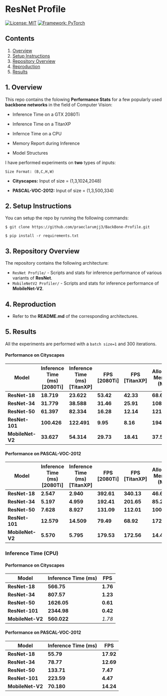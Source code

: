 # ResNet Profile

[![License: MIT](https://img.shields.io/badge/License-MIT-blue.svg)](https://opensource.org/licenses/MIT)
[![Framework: PyTorch](https://img.shields.io/badge/Framework-PyTorch-orange.svg)](https://pytorch.org/)

## Contents
1. [Overview](#1-overview)
2. [Setup Instructions](#2-setup-instructions)
3. [Repository Overview](#3-repository-overview)
4. [Reproduction](#5-reproduction)
5. [Results](#5-results)

## 1. Overview

This repo contains the folowing **Performance Stats** for a few popularly used **backbone networks** in the field of Computer Vision:
 
- Inference Time on a GTX 2080Ti

- Inference Time on a TitanXP

- Infernce Time on a CPU

- Memory Report during Inference

- Model Structures

I have performed experiments on **two** types of inputs:

`Size Format: (B,C,H,W)`

- **Cityscapes:** Input of size = (1,3,1024,2048)

- **PASCAL-VOC-2012:** Input of size = (1,3,500,334)

## 2. Setup Instructions

You can setup the repo by running the following commands:
```
$ git clone https://github.com/praeclarumjj3/BackBone-Profile.git
```

```
$ pip install -r requirements.txt
```

## 3. Repository Overview

The repository contains the following architecture:

- `ResNet Profile/` - Scripts and stats for inference performance of various variants of **ResNet**.
- `MobileNetV2 Profiler/` - Scripts and stats for inference performance of **MobileNet-V2**.

## 4. Reproduction

- Refer to the **README.md** of the corresponding architectures.

## 5. Results

All the experiments are performed with a `batch size=1` and 300 iterations.

#### Performance on Cityscapes

|     Model         | Inference Time (ms) [2080Ti] | Inference Time (ms) [TitanXP]|   FPS [2080Ti] | FPS [TitanXP]  |  Allocated Memory (MB)  | # Params (M)  |
| ----------------- | ---------------------------- | ---------------------------- | -------------- | -------------- | ----------------------- | --------------|
| **ResNet-18**     |       **18.719**             |       **23.622**             | **53.42**      | **42.33**      |   **68.69**             | **11.689**    |
| **ResNet-34**     |       **31.779**             |       **38.588**             | **31.46**      | **25.91**      |   **108.16**            | **21.797**    |
| **ResNet-50**     |       **61.397**             |       **82.334**             | **16.28**      | **12.14**      |   **121.73**            | **25.557**    |
| **ResNet-101**    |       **100.426**            |       **122.491**            | **9.95**       | **8.16**       |   **194.65**            | **44.549**    |
| **MobileNet-V2**  |       **33.627**             |       **54.314**             | **29.73**      | **18.41**      |   **37.58**             | **3.504**     |

#### Performance on PASCAL-VOC-2012

|     Model         | Inference Time (ms) [2080Ti] | Inference Time (ms) [TitanXP]|   FPS [2080Ti] | FPS [TitanXP]  |  Allocated Memory (MB)  | # Params (M)  | 
| ----------------- | ---------------------------- | ---------------------------- | -------------- | -------------- | ----------------------- | --------------|
| **ResNet-18**     |       **2.547**              |       **2.940**              | **392.61**     | **340.13**     |   **46.60**             | **11.689**    |
| **ResNet-34**     |       **5.197**              |       **4.959**              | **192.41**     | **201.65**     |   **85.20**             | **21.797**    |
| **ResNet-50**     |       **7.628**              |       **8.927**              | **131.09**     | **112.01**     |   **100.23**            | **25.557**    |
| **ResNet-101**    |       **12.579**             |       **14.509**             | **79.49**      | **68.92**      |   **172.65**            | **44.549**    |
| **MobileNet-V2**  |       **5.570**              |       **5.795**              | **179.53**     | **172.56**     |   **14.49**             | **3.504**     |


### Inference Time (CPU) 

#### Performance on Cityscapes

|     Model         | Inference Time (ms) |    FPS    | 
| ----------------- | --------------------| --------- |
| **ResNet-18**     |       **566.75**    | **1.76**  |
| **ResNet-34**     |       **807.57**    | **1.23**  |
| **ResNet-50**     |       **1626.05**   | **0.61**  |
| **ResNet-101**    |       **2344.98**   | **0.42**  |
| **MobileNet-V2**  |       **560.022**   |  *1.78*  | 

#### Performance on PASCAL-VOC-2012

|        Model          |    Inference Time (ms)    |       FPS        | 
|    -----------------  |    --------------------   |    ---------     |
|    **ResNet-18**      |          **55.79**        |    **17.92**     |
|    **ResNet-34**      |          **78.77**        |    **12.69**     |
|    **ResNet-50**      |          **133.71**       |    **7.47**      |
|    **ResNet-101**     |          **223.59**       |    **4.47**      |
|    **MobileNet-V2**   |          **70.180**       |   **14.24**      | 
